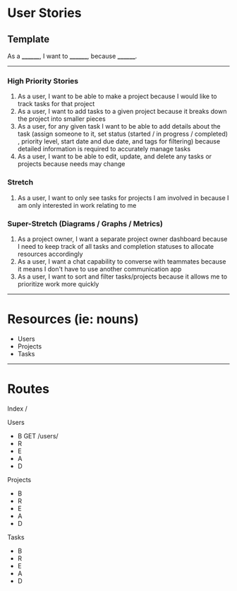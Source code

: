 # User Stories

## Template

As a **\_\_\_\_\_\_**, I want to **\_\_\_\_\_\_**, because **\_\_\_\_\_\_**.

---

### High Priority Stories

1. As a user, I want to be able to make a project because I would like to track tasks for that project
2. As a user, I want to add tasks to a given project because it breaks down the project into smaller pieces
3. As a user, for any given task I want to be able to add details about the task (assign someone to it, set status (started / in progress / completed) , priority level, start date and due date, and tags for filtering) because detailed information is required to accurately manage tasks
4. As a user, I want to be able to edit, update, and delete any tasks or projects because needs may change

### Stretch
1. As a user, I want to only see tasks for projects I am involved in because I am only interested in work relating to me

### Super-Stretch (Diagrams / Graphs / Metrics)
1. As a project owner, I want a separate project owner dashboard because I need to keep track of all tasks and completion statuses to allocate resources accordingly
2. As a user, I want a chat capability to converse with teammates because it means I don't have to use another communication app
3. As a user, I want to sort and filter tasks/projects because it allows me to prioritize work more quickly


---

# Resources (ie: nouns)

- Users
- Projects
- Tasks

---

# Routes

Index
/

Users
- B GET /users/
- R
- E
- A
- D

Projects
- B
- R
- E
- A
- D

Tasks
- B
- R
- E
- A
- D



